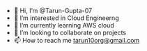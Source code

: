 - 👋 Hi, I’m @Tarun-Gupta-07
- 👀 I’m interested in Cloud Engineerng
- 🌱 I’m currently learning AWS cloud
- 💞️ I’m looking to collaborate on projects
- 📫 How to reach me tarun10org@gmail.com

<!---
Tarun-Gupta-07/Tarun-Gupta-07 is a ✨ special ✨ repository because its `README.md` (this file) appears on your GitHub profile.
You can click the Preview link to take a look at your changes.
--->
